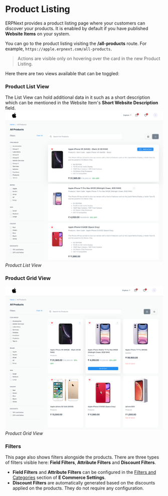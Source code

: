 
# Product Listing



ERPNext provides a product listing page where your customers can discover your
products. It is enabled by default if you have published **Website Items** on your system.


You can go to the product listing visiting the **/all-products** route. For example,
`https://apple.erpnext.com/all-products`. 



> 
> Actions are visible only on hovering over the card in the new Product Listing.
> 
> 
> 


Here there are two views available that can be toggled:


### Product List View


The List View can hold additional data in it such as a short description which can be mentioned in the Website Item's **Short Website Description** field. 
![Product List View](/files/product-list-2.png)
*Product List View*


### Product Grid View


![Product Grid View](/files/product-grid.png)
*Product Grid View*


### Filters


This page also shows filters alongside the products. There are three types of filters visible here: **Field Filters**, **Attribute Filters** and **Discount Filters**.


* **Field Filters** and **Attribute Filters** can be configured in the [Filters and Categories](/docs/en/e_commerce/e_commerce_settings#filters-and-categories) section of **E Commerce Settings**.
* **Discount Filters** are automatically generated based on the discounts applied on the products. They do not require any configuration.




